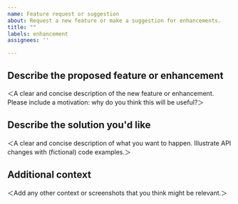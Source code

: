 ```yaml
---
name: Feature request or suggestion
about: Request a new feature or make a suggestion for enhancements.
title: ""
labels: enhancement
assignees: ''

---
```


<!--
    Fill in or update all sections where the angled brackets ＜＞ have been placed.
-->

## Describe the proposed feature or enhancement

＜A clear and concise description of the new feature or enhancement. Please include a motivation: why do you think this will be useful?＞


## Describe the solution you'd like ##

＜A clear and concise description of what you want to happen. Illustrate API changes with (fictional) code examples.＞


## Additional context ##

＜Add any other context or screenshots that you think might be relevant.＞
